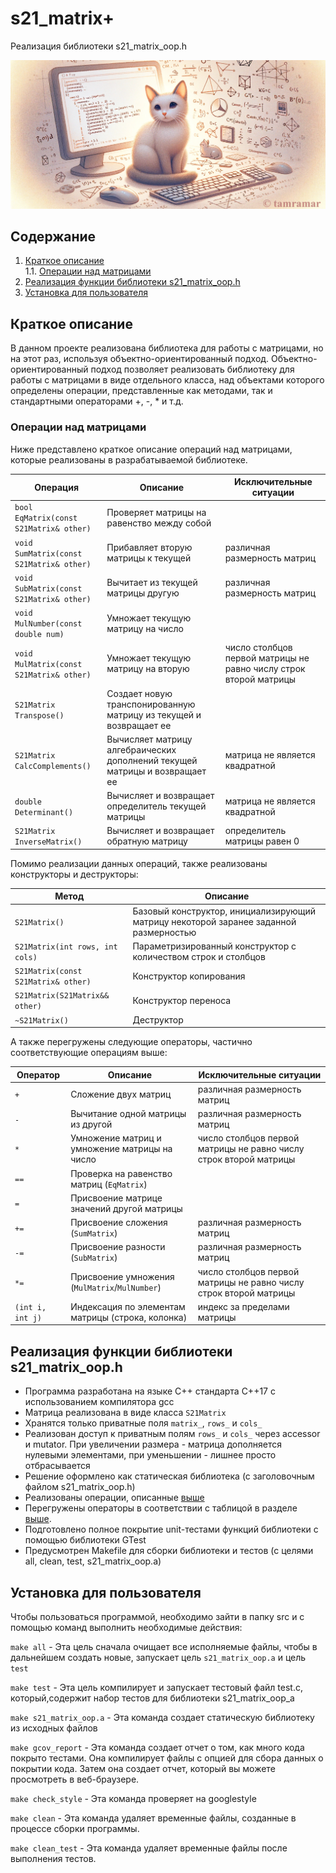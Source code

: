 # s21_matrix+

Реализация библиотеки s21_matrix_oop.h

![s21_matrix](/images/logo.png)

## Содержание

1. [Краткое описание](#Краткое-описание) \
    1.1. [Операции над матрицами](#Операции-над-матрицами)
2. [Реализация функции библиотеки s21_matrix_oop.h](#Реализация-функции-библиотеки-s21_matrix_ooph) 
3. [Установка для пользователя](#Установка-для-пользователя) 

## Краткое описание

В данном проекте реализована библиотека для работы с матрицами, но на этот раз, используя объектно-ориентированный подход. Объектно-ориентированный подход позволяет реализовать библиотеку для работы с матрицами в виде отдельного класса, над объектами которого определены операции, представленные как методами, так и стандартными операторами +, -, * и т.д.

### Операции над матрицами

Ниже представлено краткое описание операций над матрицами, которые реализованы в разрабатываемой библиотеке. 

| Операция    | Описание   | Исключительные ситуации |
| ----------- | ----------- | ----------- |
| `bool EqMatrix(const S21Matrix& other)` | Проверяет матрицы на равенство между собой |  |
| `void SumMatrix(const S21Matrix& other)` | Прибавляет вторую матрицы к текущей | различная размерность матриц |
| `void SubMatrix(const S21Matrix& other)` | Вычитает из текущей матрицы другую | различная размерность матриц |
| `void MulNumber(const double num)` | Умножает текущую матрицу на число |  |
| `void MulMatrix(const S21Matrix& other)` | Умножает текущую матрицу на вторую | число столбцов первой матрицы не равно числу строк второй матрицы |
| `S21Matrix Transpose()` | Создает новую транспонированную матрицу из текущей и возвращает ее |  |
| `S21Matrix CalcComplements()` | Вычисляет матрицу алгебраических дополнений текущей матрицы и возвращает ее | матрица не является квадратной |
| `double Determinant()` | Вычисляет и возвращает определитель текущей матрицы | матрица не является квадратной |
| `S21Matrix InverseMatrix()` | Вычисляет и возвращает обратную матрицу | определитель матрицы равен 0 |

Помимо реализации данных операций, также реализованы конструкторы и деструкторы:

| Метод    | Описание   |
| ----------- | ----------- |
| `S21Matrix()` | Базовый конструктор, инициализирующий матрицу некоторой заранее заданной размерностью |  
| `S21Matrix(int rows, int cols)` | Параметризированный конструктор с количеством строк и столбцов | 
| `S21Matrix(const S21Matrix& other)` | Конструктор копирования |
| `S21Matrix(S21Matrix&& other)` | Конструктор переноса |
| `~S21Matrix()` | Деструктор |

А также перегружены следующие операторы, частично соответствующие операциям выше:

| Оператор    | Описание   | Исключительные ситуации |
| ----------- | ----------- | ----------- |
| `+`      | Сложение двух матриц  | различная размерность матриц |
| `-`   | Вычитание одной матрицы из другой | различная размерность матриц |
| `*`  | Умножение матриц и умножение матрицы на число | число столбцов первой матрицы не равно числу строк второй матрицы |
| `==`  | Проверка на равенство матриц (`EqMatrix`) | |
| `=`  | Присвоение матрице значений другой матрицы | |
| `+=`  | Присвоение сложения (`SumMatrix`)   | различная размерность матриц |
| `-=`  | Присвоение разности (`SubMatrix`) | различная размерность матриц |
| `*=`  | Присвоение умножения (`MulMatrix`/`MulNumber`) | число столбцов первой матрицы не равно числу строк второй матрицы |
| `(int i, int j)`  | Индексация по элементам матрицы (строка, колонка) | индекс за пределами матрицы |

## Реализация функции библиотеки s21_matrix_oop.h

- Программа разработана на языке C++ стандарта C++17 с использованием компилятора gcc
- Матрица реализована в виде класса `S21Matrix`
- Хранятся только приватные поля `matrix_`, `rows_` и `cols_`
- Реализован доступ к приватным полям `rows_` и `cols_` через accessor и mutator. При увеличении размера - матрица дополняется нулевыми элементами, при уменьшении - лишнее просто отбрасывается
- Решение оформлено как статическая библиотека (с заголовочным файлом s21_matrix_oop.h)
- Реализованы операции, описанные [выше](#операции-над-матрицами)
- Перегружены операторы в соответствии с таблицой в разделе [выше](#операции-над-матрицами).
- Подготовлено полное покрытие unit-тестами функций библиотеки c помощью библиотеки GTest
- Предусмотрен Makefile для сборки библиотеки и тестов (с целями all, clean, test, s21_matrix_oop.a)

## Установка для пользователя

Чтобы пользоваться программой, необходимо зайти в папку src и с помощью команд выполнить необходимые действия:

`make all` - Эта цель сначала очищает все исполняемые файлы, чтобы в дальнейшем создать новые, запускает цель `s21_matrix_oop.a` и цель `test`

`make test` - Эта цель компилирует и запускает тестовый файл test.c, который,содержит набор тестов для библиотеки s21_matrix_oop_a

`make s21_matrix_oop.a` - Эта команда создает статическую библиотеку из исходных файлов

`make gcov_report` - Эта команда создает отчет о том, как много кода покрыто тестами. Она компилирует файлы с опцией для сбора данных о покрытии кода. Затем она создает отчет, который вы можете просмотреть в веб-браузере.

`make check_style` - Эта команда проверяет на googlestyle

`make clean` - Эта команда удаляет временные файлы, созданные в процессе сборки программы.

`make clean_test` - Эта команда удаляет временные файлы после выполнения тестов.
